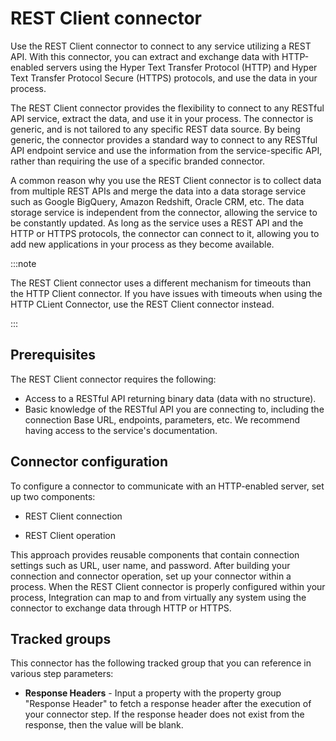 # REST Client connector 

<head>
  <meta name="guidename" content="Integration"/>
  <meta name="context" content="GUID-686f3452-ce89-4a04-bf73-2dfd603ae3f7"/>
</head>

Use the REST Client connector to connect to any service utilizing a REST API. With this connector, you can extract and exchange data with HTTP-enabled servers using the Hyper Text Transfer Protocol \(HTTP\) and Hyper Text Transfer Protocol Secure \(HTTPS\) protocols, and use the data in your process.

The REST Client connector provides the flexibility to connect to any RESTful API service, extract the data, and use it in your process. The connector is generic, and is not tailored to any specific REST data source. By being generic, the connector provides a standard way to connect to any RESTful API endpoint service and use the information from the service-specific API, rather than requiring the use of a specific branded connector.

A common reason why you use the REST Client connector is to collect data from multiple REST APIs and merge the data into a data storage service such as Google BigQuery, Amazon Redshift, Oracle CRM, etc. The data storage service is independent from the connector, allowing the service to be constantly updated. As long as the service uses a REST API and the HTTP or HTTPS protocols, the connector can connect to it, allowing you to add new applications in your process as they become available.

:::note

The REST Client connector uses a different mechanism for timeouts than the HTTP Client connector. If you have issues with timeouts when using the HTTP CLient Connector, use the REST Client connector instead.

:::

## Prerequisites 

The REST Client connector requires the following:

-   Access to a RESTful API returning binary data \(data with no structure\).
-   Basic knowledge of the RESTful API you are connecting to, including the connection Base URL, endpoints, parameters, etc. We recommend having access to the service's documentation.

## Connector configuration 

To configure a connector to communicate with an HTTP-enabled server, set up two components:

-   REST Client connection

-   REST Client operation

This approach provides reusable components that contain connection settings such as URL, user name, and password. After building your connection and connector operation, set up your connector within a process. When the REST Client connector is properly configured within your process, Integration can map to and from virtually any system using the connector to exchange data through HTTP or HTTPS.

## Tracked groups 

This connector has the following tracked group that you can reference in various step parameters:

- **Response Headers** - Input a property with the property group "Response Header" to fetch a response header after the execution of your connector step. If the response header does not exist from the response, then the value will be blank.
